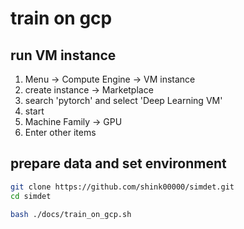 # train on gcp

## run VM instance
1. Menu -> Compute Engine -> VM instance
1. create instance -> Marketplace
1. search 'pytorch' and select 'Deep Learning VM'
1. start
1. Machine Family -> GPU
1. Enter other items

## prepare data and set environment
```bash
git clone https://github.com/shink00000/simdet.git
cd simdet

bash ./docs/train_on_gcp.sh
```